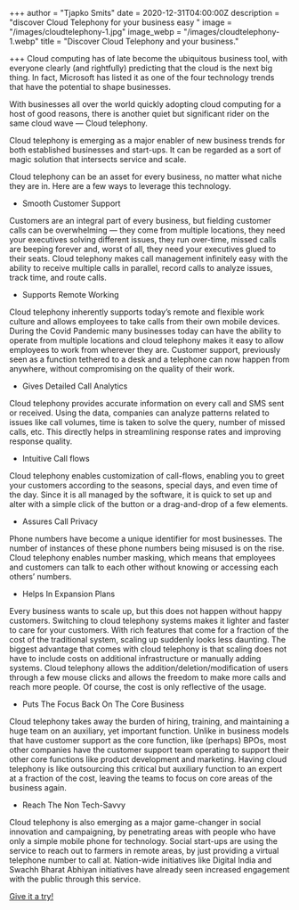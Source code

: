 +++
author = "Tjapko Smits"
date = 2020-12-31T04:00:00Z
description = "discover Cloud Telephony for your business easy "
image = "/images/cloudtelephony-1.jpg"
image_webp = "/images/cloudtelephony-1.webp"
title = "Discover Cloud Telephony and your business."

+++
Cloud computing has of late become the ubiquitous business tool, with everyone clearly (and rightfully) predicting that the cloud is the next big thing. In fact, Microsoft has listed it as one of the four technology trends that have the potential to shape businesses.

With businesses all over the world quickly adopting cloud computing for a host of good reasons, there is another quiet but significant rider on the same cloud wave — Cloud telephony.

Cloud telephony is emerging as a major enabler of new business trends for both established businesses and start-ups. It can be regarded as a sort of magic solution that intersects service and scale.

Cloud telephony can be an asset for every business, no matter what niche they are in. Here are a few ways to leverage this technology.

* Smooth Customer Support

Customers are an integral part of every business, but fielding customer calls can be overwhelming — they come from multiple locations, they need your executives solving different issues, they run over-time, missed calls are beeping forever and, worst of all, they need your executives glued to their seats. Cloud telephony makes call management infinitely easy with the ability to receive multiple calls in parallel, record calls to analyze issues, track time, and route calls.

* Supports Remote Working

Cloud telephony inherently supports today’s remote and flexible work culture and allows employees to take calls from their own mobile devices. During the Covid Pandemic many businesses today can have the ability to operate from multiple locations and cloud telephony makes it easy to allow employees to work from wherever they are. Customer support, previously seen as a function tethered to a desk and a telephone can now happen from anywhere, without compromising on the quality of their work.

* Gives Detailed Call Analytics

Cloud telephony provides accurate information on every call and SMS sent or received. Using the data, companies can analyze patterns related to issues like call volumes, time is taken to solve the query, number of missed calls, etc. This directly helps in streamlining response rates and improving response quality.

* Intuitive Call flows

Cloud telephony enables customization of call-flows, enabling you to greet your customers according to the seasons, special days, and even time of the day. Since it is all managed by the software, it is quick to set up and alter with a simple click of the button or a drag-and-drop of a few elements.

* Assures Call Privacy

Phone numbers have become a unique identifier for most businesses. The number of instances of these phone numbers being misused is on the rise. Cloud telephony enables number masking, which means that employees and customers can talk to each other without knowing or accessing each others’ numbers.

* Helps In Expansion Plans

Every business wants to scale up, but this does not happen without happy customers. Switching to cloud telephony systems makes it lighter and faster to care for your customers. With rich features that come for a fraction of the cost of the traditional system, scaling up suddenly looks less daunting. The biggest advantage that comes with cloud telephony is that scaling does not have to include costs on additional infrastructure or manually adding systems. Cloud telephony allows the addition/deletion/modification of users through a few mouse clicks and allows the freedom to make more calls and reach more people. Of course, the cost is only reflective of the usage.

* Puts The Focus Back On The Core Business

Cloud telephony takes away the burden of hiring, training, and maintaining a huge team on an auxiliary, yet important function. Unlike in business models that have customer support as the core function, like (perhaps) BPOs, most other companies have the customer support team operating to support their other core functions like product development and marketing. Having cloud telephony is like outsourcing this critical but auxiliary function to an expert at a fraction of the cost, leaving the teams to focus on core areas of the business again.

* Reach The Non Tech-Savvy

Cloud telephony is also emerging as a major game-changer in social innovation and campaigning, by penetrating areas with people who have only a simple mobile phone for technology. Social start-ups are using the service to reach out to farmers in remote areas, by just providing a virtual telephone number to call at. Nation-wide initiatives like Digital India and Swachh Bharat Abhiyan initiatives have already seen increased engagement with the public through this service.

[Give it a try! ](https://dial.cheap "Give it a try")

